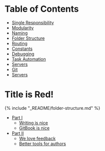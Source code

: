 # Table of Contents

* [Single Responsibility](_README/single-responsibility.md)
* [Modularity](_README/modularity.md)
* [Naming](_README/naming.md)
* [Folder Structure](_README/folder-structure.md)
* [Routing](_README/routing.md)
* [Constants](_README/constants.md)
* [Debugging](_README/debugging.md)
* [Task Automation](_README/task-automation.md)
* [Servers](_README/servers.md)
* [Git](_README/git.md)
* [Servers](_README/servers.md)

<h1 class="title--red">Title is Red!</h1>

{% include "_README/folder-structure.md" %}

* [Part I](part1/README.md)
    * [Writing is nice](part1/writing.md)
    * [GitBook is nice](part1/gitbook.md)
* [Part II](part2/README.md)
    * [We love feedback](part2/feedback_please.md)
    * [Better tools for authors](part2/better_tools.md)
